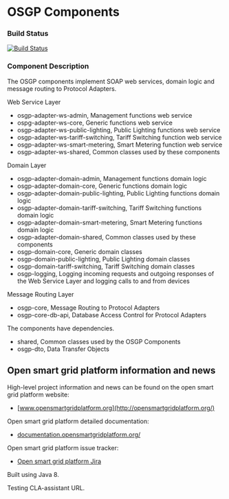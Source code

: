 # OSGP Components

### Build Status

[![Build Status](http://ci.opensmartgridplatform.org/job/OSGP_Platform_development/badge/icon?style=plastic)](http://ci.opensmartgridplatform.org/job/OSGP_Platform_development)

### Component Description

The OSGP components implement SOAP web services, domain logic and message routing to Protocol Adapters.

Web Service Layer

- osgp-adapter-ws-admin, Management functions web service
- ospg-adapter-ws-core, Generic functions web service
- osgp-adapter-ws-public-lighting, Public Lighting functions web service
- osgp-adapter-ws-tariff-switching, Tariff Switching function web service
- osgp-adapter-ws-smart-metering, Smart Metering function web service
- osgp-adapter-ws-shared, Common classes used by these components

Domain Layer

- osgp-adapter-domain-admin, Management functions domain logic
- osgp-adapter-domain-core, Generic functions domain logic
- osgp-adapter-domain-public-lighting, Public Lighting functions domain logic
- osgp-adapter-domain-tariff-switching, Tariff Switching functions domain logic
- osgp-adapter-domain-smart-metering, Smart Metering functions domain logic
- osgp-adapter-domain-shared, Common classes used by these components
- osgp-domain-core, Generic domain classes
- osgp-domain-public-lighting, Public Lighting domain classes
- osgp-domain-tariff-switching, Tariff Switching domain classes
- osgp-logging, Logging incoming requests and outgoing responses of the
  Web Service Layer and logging calls to and from devices

Message Routing Layer

- osgp-core, Message Routing to Protocol Adapters
- osgp-core-db-api, Database Access Control for Protocol Adapters

The components have dependencies.

- shared, Common classes used by the OSGP Components
- osgp-dto, Data Transfer Objects

## Open smart grid platform information and news

High-level project information and news can be found on the open smart grid platform website: 
* [www.opensmartgridplatform.org](http://opensmartgridplatform.org/)

Open smart grid platform detailed documentation:
* [documentation.opensmartgridplatform.org/](http://documentation.opensmartgridplatform.org/)

Open smart grid platform issue tracker:
* [Open smart grid platform Jira](https://smartsocietyservices.atlassian.net/projects/OC/issues/)

Built using Java 8.

Testing CLA-assistant URL.

